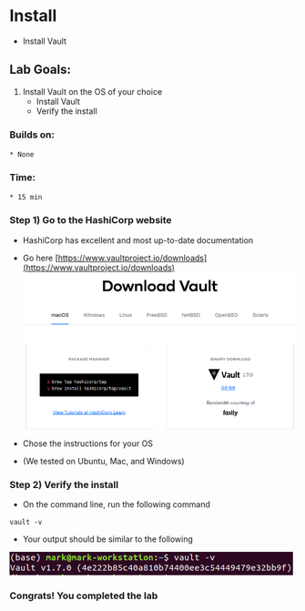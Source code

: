 # Install

* Install Vault

## Lab Goals:

1. Install Vault on the OS of your choice
    * Install Vault
    * Verify the install

### Builds on:
    * None

### Time:
    * 15 min

### Step 1) Go to the HashiCorp website

* HashiCorp has excellent and most up-to-date documentation
* Go here [https://www.vaultproject.io/downloads](https://www.vaultproject.io/downloads)
![](../artwork/download.png)
  
* Chose the instructions for your OS
* (We tested on Ubuntu, Mac, and Windows)

### Step 2) Verify the install

* On the command line, run the following command

```shell
vault -v
```
* Your output should be similar to the following

![](../artwork/vault-version.png)

### Congrats! You completed the lab

